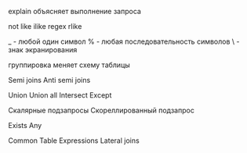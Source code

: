 explain объясняет выполнение запроса

not like
ilike
regex
rlike

_ - любой один символ
% - любая последовательность символов
\ - знак экранирования

группировка меняет схему таблицы

Semi joins
Anti semi joins

Union
Union all
Intersect
Except

Скалярные подзапросы
Скореллированный подзапрос

Exists
Any

Common Table Expressions
Lateral joins